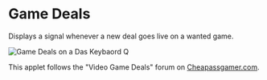 # Game Deals

Displays a signal whenever a new deal goes live on a wanted game.

![Game Deals on a Das Keybaord Q](https://raw.githubusercontent.com/daskeyboard/daskeyboard-applet--weather-forecast/master/assets/q-applet-game-deals-image.png "Q Game Deals")

This applet follows the "Video Game Deals" forum on [Cheapassgamer.com](https://www.cheapassgamer.com/forum/10-video-game-deals/).
